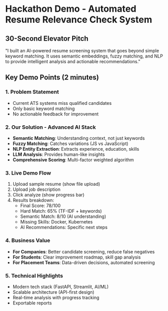 # Hackathon Demo - Automated Resume Relevance Check System

## 30-Second Elevator Pitch
"I built an AI-powered resume screening system that goes beyond simple keyword matching. It uses semantic embeddings, fuzzy matching, and NLP to provide intelligent analysis and actionable recommendations."

## Key Demo Points (2 minutes)

### 1. Problem Statement
- Current ATS systems miss qualified candidates
- Only basic keyword matching
- No actionable feedback for improvement

### 2. Our Solution - Advanced AI Stack
- **Semantic Matching**: Understanding context, not just keywords
- **Fuzzy Matching**: Catches variations (JS vs JavaScript)
- **NLP Entity Extraction**: Extracts experience, education, skills
- **LLM Analysis**: Provides human-like insights
- **Comprehensive Scoring**: Multi-factor weighted algorithm

### 3. Live Demo Flow
1. Upload sample resume (show file upload)
2. Upload job description
3. Click analyze (show progress bar)
4. Results breakdown:
   - Final Score: 78/100
   - Hard Match: 65% (TF-IDF + keywords)
   - Semantic Match: 8/10 (AI understanding)
   - Missing Skills: Docker, Kubernetes
   - AI Recommendations: Specific next steps

### 4. Business Value
- **For Companies**: Better candidate screening, reduce false negatives
- **For Students**: Clear improvement roadmap, skill gap analysis
- **For Placement Teams**: Data-driven decisions, automated screening

### 5. Technical Highlights
- Modern tech stack (FastAPI, Streamlit, AI/ML)
- Scalable architecture (API-first design)
- Real-time analysis with progress tracking
- Exportable reports
